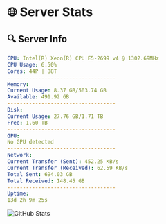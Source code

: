 # 🌐 Server Stats
## 🔍 Server Info
```yaml
CPU: Intel(R) Xeon(R) CPU E5-2699 v4 @ 1302.69MHz
CPU Usage: 6.50%
Cores: 44P | 88T
-----------------------------------
Memory:
Current Usage: 8.37 GB/503.74 GB
Available: 491.92 GB
-----------------------------------
Disk:
Current Usage: 27.76 GB/1.71 TB
Free: 1.60 TB
-----------------------------------
GPU:
No GPU detected
-----------------------------------
Network:
Current Transfer (Sent): 452.25 KB/s
Current Transfer (Received): 62.59 KB/s
Total Sent: 694.03 GB
Total Received: 148.45 GB
-----------------------------------
Uptime:
13d 2h 9m 25s
```
![GitHub Stats](https://img.shields.io/badge/Updated-2025-05-02_19:18:13-blue)